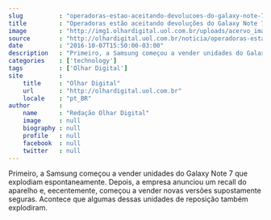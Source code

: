 ```yaml
---
slug          : "operadoras-estao-aceitando-devolucoes-do-galaxy-note-7-que-nao-explode"
title         : "Operadoras estão aceitando devoluções do Galaxy Note 7 'que não explode'"
image         : "http://img1.olhardigital.uol.com.br/uploads/acervo_imagens/2016/09/20160919165801_660_420.jpg"
source        : "http://olhardigital.uol.com.br/noticia/operadoras-estao-aceitando-devolucoes-do-galaxy-note-7-que-nao-explode/62877"
date          : "2016-10-07T15:50:00-03:00"
description   : "Primeiro, a Samsung começou a vender unidades do Galaxy Note 7 que explodiam espontaneamente. Depois, a empresa anunciou um recall do aparelho e, eecentemente, começou a vender novas versões supostamente seguras. Acontece que algumas dessas unidades de reposição também explodiram."
categories    : ['technology']
tags          : ['Olhar Digital']
site          :
    title     : "Olhar Digital"
    url       : "http://olhardigital.uol.com.br"
    locale    : "pt_BR"
author        :
    name      : "Redação Olhar Digital"
    image     : null
    biography : null
    profile   : null
    facebook  : null
    twitter   : null
---
```


Primeiro, a Samsung começou a vender unidades do Galaxy Note 7 que explodiam espontaneamente. Depois, a empresa anunciou um recall do aparelho e, eecentemente, começou a vender novas versões supostamente seguras. Acontece que algumas dessas unidades de reposição também explodiram.
